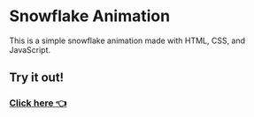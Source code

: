 # Snowflake Animation

This is a simple snowflake animation made with HTML, CSS, and JavaScript.

## Try it out!

### [Click here 👈](https://etihadstadium.github.io/snowflake/)
